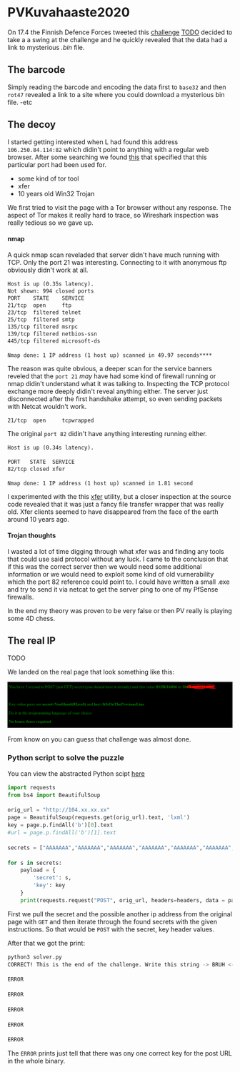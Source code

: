 # PVKuvahaaste2020 

On 17.4 the Finnish Defence Forces tweeted this [challenge](https://twitter.com/Puolustusvoimat/status/1251139182111739904)
[TODO](https://asdasd) decided to take a a swing at the challenge and he quickly revealed that the data had a link to mysterious *.bin*
 file. 
 
## The barcode

Simply reading the barcode and encoding the data first to ```base32``` and then ```rot47``` revealed a link to a site where you could download a mysterious bin file. 
-etc

## The decoy

I started getting interested when L had found this address ```106.250.84.114:82``` which didin't point to anything with a regular web browser. After some searching we found [this](https://www.speedguide.net/port.php?port=82) that specified that this particular port had been used for.

* some kind of tor tool
* xfer
* 10 years old Win32 Trojan

We first tried to visit the page with a Tor browser without any response. The aspect of Tor makes it really hard to trace, so Wireshark inspection was really tedious so we gave up.

#### nmap

A quick nmap scan reveladed that server didn't have much running with TCP. Only the port 21 was interesting. Connecting to it with anonymous ftp obviously didn't work at all. 
```
Host is up (0.35s latency).
Not shown: 994 closed ports
PORT    STATE    SERVICE
21/tcp  open     ftp
23/tcp  filtered telnet
25/tcp  filtered smtp
135/tcp filtered msrpc
139/tcp filtered netbios-ssn
445/tcp filtered microsoft-ds

Nmap done: 1 IP address (1 host up) scanned in 49.97 seconds****
```
The reason was quite obvious, a deeper scan for the service banners reveled that the ```port 21``` *may* have had some kind of firewall running or nmap didin't understand what it was talking to. Inspecting the TCP protocol exchange more deeply didin't reveal anything either. The server just disconnected after the first handshake attempt, so even sending packets with Netcat wouldn't work.

```
21/tcp  open     tcpwrapped
```

The original ```port 82``` didin't have anything interesting running either.
```
Host is up (0.34s latency).

PORT   STATE  SERVICE
82/tcp closed xfer

Nmap done: 1 IP address (1 host up) scanned in 1.81 second
```
I experimented with the this [xfer](https://docs.ipswitch.com/MOVEit/DMZ90/FreelyXfer/MOVEitXferManual.html) utility, but a closer inspection at the source code revealed that it was just a fancy file transfer wrapper that was really old. Xfer clients seemed to have disappeared from the face of the earth around 10 years ago.

#### Trojan thoughts

I wasted a lot of time digging through what xfer was and finding any tools that could use said protocol without any luck. I came to the conclusion that if this was the correct server then we would need some additional information or we would need to exploit some kind of old vurnerability which the port 82 reference could point to. I could have written a small .exe and try to send it via netcat to get the server ping to one of my PfSense firewalls. 

In the end my theory was proven to be very false or then PV really is playing some 4D chess.


## The real IP

TODO

We landed on the real page that look something like this:

![image](./attachments/web-page.png)

From know on you can guess that challenge was almost done.

### Python script to solve the puzzle

You can view the abstracted Python scipt [here](./solver.py)

```python
import requests
from bs4 import BeautifulSoup

orig_url = "http://104.xx.xx.xx"
page = BeautifulSoup(requests.get(orig_url).text, 'lxml')
key = page.p.findAll('b')[0].text
#url = page.p.findAll('b')[1].text

secrets = ["AAAAAAA","AAAAAAA","AAAAAAA","AAAAAAA","AAAAAAA","AAAAAAA",]

for s in secrets:
    payload = {
        'secret': s,
        'key': key
    }
    print(requests.request("POST", orig_url, headers=headers, data = payload).text)  
```

First we pull the secret and the possible another ip address from the original page with ```GET``` and then iterate through the found secrets with the given instructions. So that would be ```POST``` with the secret, key header values. 

After that we got the print:

```bash
python3 solver.py
CORRECT! This is the end of the challenge. Write this string -> BRUH <- down, we might ask it.

ERROR

ERROR

ERROR

ERROR

ERROR
```

The ```ERROR``` prints just tell that there was ony one correct key for the post URL in the whole binary.
